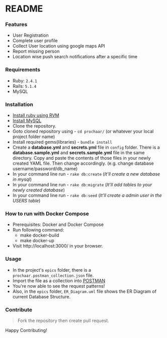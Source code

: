 # README


### Features

- User Registration
- Complete user profile
- Collect User location using google maps API
- Report missing person
- Location wise push search notifications after a specific time

### Requirements

- Ruby: `2.4.1`
- Rails: `5.1.4`
- MySQL

### Installation

- [Install ruby using RVM](https://bokdharmik.wordpress.com/2015/06/27/%E0%A6%89%E0%A6%AC%E0%A7%81%E0%A6%A8%E0%A7%8D%E0%A6%9F%E0%A7%81%E0%A6%A4%E0%A7%87-ruby-on-rails-%E0%A6%B8%E0%A7%87%E0%A6%9F%E0%A6%BE%E0%A6%AA/)
- [Install MySQL](https://websiteforstudents.com/install-phpmyadmin-apache2-and-mysql-on-ubuntu-18-04-lts-beta-server/)
- Clone the repository.
- Goto cloned repository using - `cd prochaar/` (or whatever your local project folder name)
- Install required gems(libraries) - `bundle install`
- Create a **database.yml** and **secrets.yml** file in `config` folder. There is a **database.sample.yml** and **secrets.sample.yml** file in the same directory. Copy and paste the contents of those files in your newly created YAML file. Then change accordingly. (e.g. change database username/password/db_name)
- In your command line run - `rake db:create`  (_It'll create a new database in mysql_)
- In your command line run - `rake db:migrate`  (_It'll add tables to your  newly created database_)
- In your command line run - `rake db:seed`  (_It'll create a admin user in the USERS table_)


### How to run with Docker Compose
- Prerequisites: Docker and Docker Compose
- Run following command:
  - make docker-build
  - make docker-up
- Visit http://localhost:3000/ in your browser.


### Usage
- In the project's `epics` folder, there is a  `prochaar.postman_collection.json` file.
- Import the file as a collection into [POSTMAN](https://chrome.google.com/webstore/detail/postman/fhbjgbiflinjbdggehcddcbncdddomop?hl=en)
- You're now able to see the request patterns!
- Also, in the `epics` folder, `ER_Diagram.uml` file shows the ER Diagram of current Database Structure.


### Contribute

> Fork the repository then create pull request. 

Happy Contributing!



